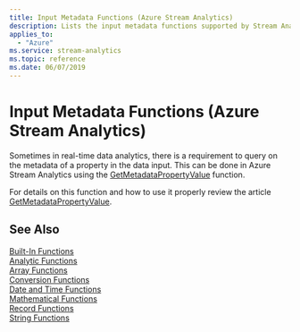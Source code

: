 ```yaml
---
title: Input Metadata Functions (Azure Stream Analytics)
description: Lists the input metadata functions supported by Stream Analytics.
applies_to: 
  - "Azure"
ms.service: stream-analytics
ms.topic: reference
ms.date: 06/07/2019
---
```

# Input Metadata Functions (Azure Stream Analytics)

Sometimes in real-time data analytics, there is a requirement to query on the metadata of a property in the data input. This can be done in Azure Stream Analytics using the [GetMetadataPropertyValue](getmetadatapropertyvalue.md) function.

For details on this function and how to use it properly review the article 
[GetMetadataPropertyValue](getmetadatapropertyvalue.md).

  
## See Also  
 [Built-In Functions](built-in-functions-azure-stream-analytics.md)   
 [Analytic Functions](analytic-functions-azure-stream-analytics.md)   
 [Array Functions](array-functions-stream-analytics.md)   
 [Conversion Functions](conversion-functions-azure-stream-analytics.md)   
 [Date and Time Functions](date-and-time-functions-azure-stream-analytics.md)   
 [Mathematical Functions](mathematical-functions-azure-stream-analytics.md)   
 [Record Functions](record-functions-azure-stream-analytics.md)   
 [String Functions](string-functions-azure-stream-analytics.md)  
  
  
